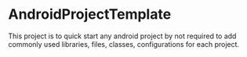 # AndroidProjectTemplate
This project is to quick start any android project by not required to add commonly used libraries, files, classes, configurations for each project.
